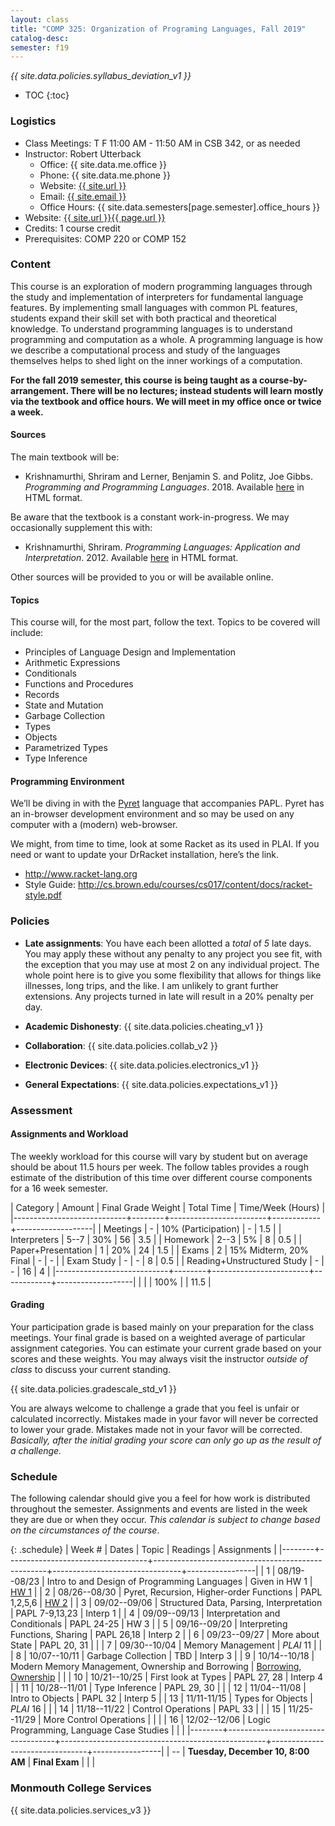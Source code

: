 ```yaml
---
layout: class
title: "COMP 325: Organization of Programing Languages, Fall 2019"
catalog-desc:
semester: f19
---
```


*{{ site.data.policies.syllabus_deviation_v1 }}*

* TOC
{:toc}

### Logistics

* Class Meetings: T F 11:00 AM - 11:50 AM in CSB 342, or as needed
* Instructor: Robert Utterback
  * Office: {{ site.data.me.office }}
  * Phone: {{ site.data.me.phone }}
  * Website: <a href="{{ site.url }}">{{ site.url }}</a>
  * Email: <a href="mailto:{{ site.email }}">{{ site.email }}</a>
  * Office Hours: {{ site.data.semesters[page.semester].office_hours }}
* Website: <a href="{{ site.url }}{{ page.url }}">{{ site.url }}{{ page.url }}</a>
* Credits: 1 course credit
* Prerequisites: COMP 220 or COMP 152

### Content

This course is an exploration of modern programming languages through
the study and implementation of interpreters for fundamental language
features. By implementing small languages with common PL features,
students expand their skill set with both practical and theoretical
knowledge. To understand programming languages is to understand
programming and computation as a whole. A programming language is how
we describe a computational process and study of the languages
themselves helps to shed light on the inner workings of a computation.

**For the fall 2019 semester, this course is being taught as a
course-by-arrangement. There will be no lectures; instead students
will learn mostly via the textbook and office hours. We will meet in
my office once or twice a week.**

#### Sources

The main textbook will be:

* Krishnamurthi, Shriram and Lerner, Benjamin S. and Politz, Joe
Gibbs. *Programming and Programming Languages*. 2018. Available
[here](http://papl.cs.brown.edu/2018/) in HTML format.

Be aware that the textbook is a constant work-in-progress. We may
occasionally supplement this with:

* Krishnamurthi, Shriram. *Programming Languages: Application and
Interpretation*. 2012. Available
[here](http://cs.brown.edu/courses/cs173/2012/book/) in HTML format.

Other sources will be provided to you or will be available online.

#### Topics

This course will, for the most part, follow the text. Topics to be covered will include:

* Principles of Language Design and Implementation
* Arithmetic Expressions
* Conditionals
* Functions and Procedures
* Records
* State and Mutation
* Garbage Collection
* Types
* Objects
* Parametrized Types
* Type Inference

#### Programming Environment

We’ll be diving in with the [Pyret](https://www.pyret.org) language that accompanies PAPL. Pyret has an in-browser development environment and so may be used on any computer with a (modern) web-browser.

We might, from time to time, look at some Racket as its used in
PLAI. If you need or want to update your DrRacket installation, here’s
the link.
* http://www.racket-lang.org
* Style Guide:
  http://cs.brown.edu/courses/cs017/content/docs/racket-style.pdf

### Policies

* **Late assignments**: You have each been allotted a *total* of *5*
late days. You may apply these without any penalty to any project you
see fit, with the exception that you may use at most 2 on any
individual project. The whole point here is to give you some
flexibility that allows for things like illnesses, long trips, and the
like. I am unlikely to grant further extensions. Any projects turned
in late will result in a 20% penalty per day.

* **Academic Dishonesty**: {{ site.data.policies.cheating_v1 }}

* **Collaboration**: {{ site.data.policies.collab_v2 }}

* **Electronic Devices**: {{ site.data.policies.electronics_v1 }}

* **General Expectations**: {{ site.data.policies.expectations_v1 }}

### Assessment

#### Assignments and Workload

The weekly workload for this course will vary by student but on
average should be about 11.5 hours per week. The follow tables
provides a rough estimate of the distribution of this time over
different course components for a 16 week semester.

| Category                   | Amount | Final Grade Weight     | Total Time | Time/Week (Hours) |
|----------------------------+--------+------------------------+------------+-------------------|
| Meetings                   |      - | 10% (Participation)    |          - |               1.5 |
| Interpreters               |   5--7 | 30%                    |         56 |               3.5 |
| Homework                   |   2--3 | 5%                     |          8 |               0.5 |
| Paper+Presentation         |      1 | 20%                    |         24 |               1.5 |
| Exams                      |      2 | 15% Midterm, 20% Final |          - |                 - |
| Exam Study                 |      - | -                      |          8 |               0.5 |
| Reading+Unstructured Study |      - | -                      |         16 |                 4 |
|----------------------------+--------+------------------------+------------+-------------------|
|                            |        | 100%                   |            |              11.5 |

#### Grading

Your participation grade is based mainly on your preparation for the
class meetings. Your final grade is based on a weighted average of
particular assignment categories. You can estimate your current grade
based on your scores and these weights. You may always visit the
instructor *outside of class* to discuss your current standing.

{{ site.data.policies.gradescale_std_v1 }}

You are always welcome to challenge a grade that you feel is unfair or
calculated incorrectly. Mistakes made in your favor will never be
corrected to lower your grade. Mistakes made not in your favor will be
corrected. *Basically, after the initial grading your score can only
go up as the result of a challenge.*

### Schedule
The following calendar should give you a feel for how work is
distributed throughout the semester. Assignments and events are listed
in the week they are due or when they occur. *This calendar is subject
to change based on the circumstances of the course*.

{: .schedule}
| Week # | Dates                             | Topic                                             | Readings                       | Assignments     |
|--------+-----------------------------------+---------------------------------------------------+--------------------------------+-----------------|
|      1 | 08/19--08/23                      | Intro to and Design of Programming Languages      | Given in HW 1                  | [HW 1](hw1.pdf) |
|      2 | 08/26--08/30                      | Pyret, Recursion, Higher-order Functions          | PAPL 1,2,5,6                   | [HW 2](hw2.pdf) |
|      3 | 09/02--09/06                      | Structured Data, Parsing, Interpretation          | PAPL 7-9,13,23                 | Interp 1        |
|      4 | 09/09--09/13                      | Interpretation and Conditionals                   | PAPL 24-25                     | HW 3            |
|      5 | 09/16--09/20                      | Interpreting Functions, Sharing                   | PAPL 26,18                     | Interp 2        |
|      6 | 09/23--09/27                      | More about State                                  | PAPL 20, 31                    |                 |
|      7 | 09/30--10/04                      | Memory Management                                 | *PLAI* 11                      |                 |
|      8 | 10/07--10/11                      | Garbage Collection                                | TBD                            | Interp 3        |
|      9 | 10/14--10/18                      | Modern Memory Management, Ownership and Borrowing | [Borrowing][1], [Ownership][2] |                 |
|     10 | 10/21--10/25                      | First look at Types                               | PAPL 27, 28                    | Interp 4        |
|     11 | 10/28--11/01                      | Type Inference                                    | PAPL 29, 30                    |                 |
|     12 | 11/04--11/08                      | Intro to Objects                                  | PAPL 32                        | Interp 5        |
|     13 | 11/11-11/15                       | Types for Objects                                 | *PLAI* 16                      |                 |
|     14 | 11/18--11/22                      | Control Operations                                | PAPL 33                        |                 |
|     15 | 11/25--11/29                      | More Control Operations                           |                                |                 |
|     16 | 12/02--12/06                      | Logic Programming, Language Case Studies          |                                |                 |
|--------+-----------------------------------+---------------------------------------------------+--------------------------------+-----------------|
|     -- | **Tuesday, December 10, 8:00 AM** | **Final Exam**                                    |                                |                 |

[1]: http://arthurtw.github.io/2014/11/30/rust-borrow-lifetimes.html
[2]: https://doc.rust-lang.org/book/second-edition/ch04-01-what-is-ownership.html

### Monmouth College Services

{{ site.data.policies.services_v3 }}

<!-- Local Variables: -->
<!-- eval: (orgtbl-mode) -->
<!-- End: -->
